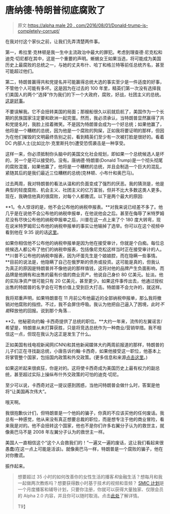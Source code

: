 # 唐纳德·特朗普彻底腐败了

> 原文:[https://alpha male 20 . com/2016/08/01/Donald-trump-is-completely-corrupt/](https://alphamale20.com/2016/08/01/donald-trump-is-completely-corrupt/)

在我对付这个家伙之前，让我们先弄清楚两件事。

第一，希拉里·克林顿是我一生中主流政治中最大的罪犯。考虑到理查德·尼克松和迪克·切尼都在其中，这是一个重要的声明。蜥蜴女王如果当选，将可能成为美国历史上最腐败的总统之一，与她的丈夫布什、哈丁和格兰特等前任总统齐名，甚至可能超过他们。

第二，特朗普赢得共和党提名并可能赢得总统大选的事实至少是一件适度的好事，不管他个人可能有多坏。这是因为在过去的 100 年里，精英们第一次没有选择我们美国人的两个“选择”作为我们的下一个大政府，腐败，好战，社团主义的总统。[这是好事](https://calebjonesblog.com/trump-or-bernie-either-would-be-exciting/)。

不要误解我。它不会扭转美国的局面；那艘船很久以前就启航了，美国作为一个长期的民族国家注定要和欧洲一起完蛋。然而，我必须承认，当特朗普显然赢得了共和党提名时，我脸上挂着微笑。不是因为特朗普会成为一个好总统；如果他赢了，他将是一个糟糕的总统，因为他是一个腐败的狗屎，正如我将要证明的那样，但因为在他们摧毁的文明最终告别之前，看到精英们至少有一次被打脸是很好的。看着 DC 内部人士(比如比尔·克里斯托尔)遭受恐慌袭击是一种享受。

这样一来，你必须抵制你头脑中的美国文化社会规划，即如果一个总统候选人是坏的，另一个是可以接受的。没有。唐纳德·特朗普(Donald Trump)是一个彻头彻尾的腐败混蛋，如果他赢了，他将是一个糟糕的总统，并且会制造一个巨大的混乱，紧随其后的是我们最近三位糟糕的总统(克林顿、小布什和奥巴马)。

过去两周，我对特朗普的看法从温和的负面变成了强烈的厌恶。我的猜测是，他是典型的轻度腐败、机会主义、社团主义的亿万富翁，但并不比大多数这类人更多。现在，我确信他真的很腐败，对每个人都撒谎。以下是两个最大的原因:

**1。令人惊讶的是，他不会公布他的纳税申报表。**对我来说已经差不多了。他几乎是在说他不会公布他的纳税申报单，在他说他会之后。甚至在侮辱了米特罗姆尼没有尽快公布他的纳税申报单之后，川普在这一点上来了个 180 度大转弯，现在说米特罗姆尼公布他的纳税申报单的事实让他输掉了选举。你可以在这个视频中看到他在 9:35 说的话[这里](http://www.politicususa.com/2016/07/31/trump-admits-lose-election-releases-tax-returns.html)。

如果你相信他不公布他的纳税申报单是因为他在接受审计，你就是个白痴。每位总统候选人都公布了他们的纳税申报表，包括像尼克松这样当时正在接受审计的人。**川普不公布他的纳税申报表，因为坏蛋先生是个娘娘腔，而在隐瞒一些事情。**目前的说法是，他隐瞒了自己在俄罗斯的债务或投资。这可能是真的，但我认为真正的原因是特朗普并不像他说的那样值钱，这将对他的品牌产生负面影响，而品牌是他拥有和出售的最有价值的商业资产。他说自己身价 80 亿美元。扯淡。他的实际净资产很可能只有 20 亿美元，甚至更少。如果这件事传出去，他通过授权出售的特朗普的名字会在可售价值上受到巨大打击。特朗普不会允许的，就这样。

我将郑重声明，如果特朗普在 11 月前公布他最近的全部纳税申报单，那么我将撤销对他腐败的指控。不过，我不会屏住呼吸。我认为他把自己逼入了困境，此时*不能*释放他的回报。说到那个角落...

**2。他秘密向约翰·卡西奇提供了总统的职位。**大约一年来，流传的左翼谣言/希望是，特朗普从未打算获胜，只是将竞选总统作为一种商业/营销举措。我不相信这一点，但现在我认为这正是发生了什么。

正如美国有线电视新闻网(CNN)和其他新闻媒体大约两周前报道的那样，特朗普的儿子们正在寻找副总统，小唐告诉约翰·卡西奇，如果他接受这一职位，他基本上将掌管整个国家，包括国内政策和外交政策。(更多信息和来源[点击这里](https://www.youtube.com/watch?v=SoBnrHXrJmU)。)

如果这听起来很疯狂，你是对的。这将使卡西奇成为美国历史上最有权力的副总统，甚至超过实际上操纵布什外交政策的可怕的迪克·切尼。

至少可以说，卡西奇对这一提议感到困惑，当他问特朗普会做什么时，答案是他将“让美国再次伟大”。

哦天啊。

我很抱歉伙计们，但特朗普是一个他妈的骗子，你真的不应该买他的任何废话。我总有一种感觉，他从来没有真正想要总裁的职位，而是想专注于他的商业冒险，看来我是对的。他不会扭转这个国家，他也不是你们许多右翼分子认为的救世主，就像奥巴马不是 2008 年左翼分子认为的救世主一样。

美国人一直相信这个“这个人会救我们的！”一遍又一遍的废话，这让我们看起来很愚蠢(在这一点上可能是活该)。就像奥巴马一样，特朗普是一个腐败的骗子，他在对你撒谎。

振作起来。

> 想要超过 35 小时的如何改善你的女性生活的播客*和*金融生活？想每月和我一起做两次教练吗？想要获得数小时基于技术的视频和音频？ [SMIC 计划](https://alphamale20.kartra.com/page/vIL17)是一个月度播客和辅导计划，只要你注册，你就可以获得大量独家、仅限会员的 Alpha 2.0 内容，并且你可以随时取消。点击[此处](https://alphamale20.kartra.com/page/vIL17)了解详情。
> 
> T9】